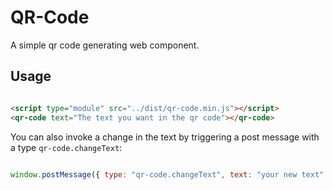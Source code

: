 # QR-Code

A simple qr code generating web component.

## Usage

```html

<script type="module" src="../dist/qr-code.min.js"></script>
<qr-code text="The text you want in the qr code"></qr-code>

```

You can also invoke a change in the text by triggering a post message with a type `qr-code.changeText`:

```js

window.postMessage({ type: "qr-code.changeText", text: "your new text" }, window.location.origin)

```
